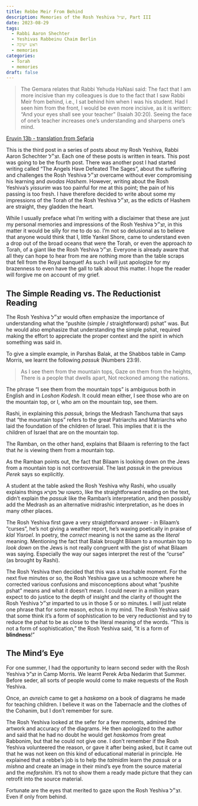 ```yaml
---
title: Rebbe Meir From Behind
description: Memories of the Rosh Yeshiva זצ״ל, Part III
date: 2023-08-29
tags:
  - Rabbi Aaron Shechter
  - Yeshivas Rabbeinu Chaim Berlin
  - ראש ישיבה
  - memories
categories:
  - Torah
  - memories
draft: false
---
```


> The Gemara relates that Rabbi Yehuda HaNasi said: The fact that I am more incisive than my colleagues is due to the fact that I saw Rabbi Meir from behind, i.e., I sat behind him when I was his student. Had I seen him from the front, I would be even more incisive, as it is written: “And your eyes shall see your teacher” (Isaiah 30:20). Seeing the face of one’s teacher increases one’s understanding and sharpens one’s mind.

[Eruvin 13b - translation from Sefaria](https://www.sefaria.org/Eruvin.13b.5)

This is the third post in a series of posts about my Rosh Yeshiva, Rabbi Aaron Schechter זצ״ל. Each one of these posts is written in tears. This post was going to be the fourth post. There was another post I had started writing called “The Angels Have Defeated The Sages”, about the suffering and challenges the Rosh Yeshiva זצ״ל overcame without ever compromising his learning and _avodas Hashem_. However, writing about the Rosh Yeshiva’s _yissurim_ was too painful for me at this point; the pain of his passing is too fresh. I have therefore decided to write about some my impressions of the Torah of the Rosh Yeshiva זצ״ל, as the edicts of Hashem are straight, they gladden the heart.

While I usually preface what I’m writing with a disclaimer that these are just my personal memories and impressions of the Rosh Yeshiva זצ״ל, in this matter it would be silly for me to do so. I’m not so delusional as to believe that anyone would think that I, little Yankel Shore, came to understand even a drop out of the broad oceans that were the Torah, or even the approach _to_ Torah, of a giant like the Rosh Yeshiva זצ״ל. Everyone is already aware that all they can hope to hear from me are nothing more than the table scraps that fell from the Royal banquet! As such I will just apologize for my brazenness to even have the gall to talk about this matter. I hope the reader will forgive me on account of my grief.

## The Simple Reading vs. The Reductionist Reading

The Rosh Yeshiva זצ״ל would often emphasize the importance of understanding what the “pushite (simple / straightforward) pshat” was. But he would also emphasize that understanding the simple pshat, required making the effort to appreciate the proper context and the spirit in which something was said in.

To give a simple example, in Parshas Balak, at the Shabbos table in Camp Morris, we learnt the following _passuk_ (Numbers 23:9).

> As I see them from the mountain tops,
> Gaze on them from the heights,
> There is a people that dwells apart,
> Not reckoned among the nations.

The phrase “I see them from the mountain tops” is ambiguous both in English and in _Loshon_ _Kodesh_. It could mean either, I see those who are on the mountain top, or I, who am on the mountain top, see them.

Rashi, in explaining this _passuk_, brings the Medrash Tanchuma that says that “the mountain tops” refers to the great Patriarchs and Matriarchs who laid the foundation of the children of Israel. This implies that it is the children of Israel that are on the mountain top.

The Ramban, on the other hand, explains that Bilaam is referring to the fact that _he_ is viewing them from a mountain top.

As the Ramban points out, the fact that Bilaam is looking down on the Jews from a mountain top is not controversial. The last _passuk_ in the previous _Perek_ says so explicitly.

A student at the table asked the Rosh Yeshiva why Rashi, who usually explains things כפשוטו של מקרא, like the straightforward reading on the text, didn’t explain the _passuk_ like the Ramban’s interpretation, and then possibly add the Medrash as an alternative midrashic interpretation, as he does in many other places.

The Rosh Yeshiva first gave a very straightforward answer - in Bilaam’s ”curses”, he’s not giving a weather report, he’s waxing poetically in praise of _klal Yisroel_. In poetry, the _correct_ meaning is not the same as the _literal_ meaning. Mentioning the fact that Balak brought Bilaam to a mountain top to _look down_ on the Jews is not really congruent with the gist of what Bilaam was saying. Especially the way our sages interpret the rest of the “curse” (as brought by Rashi).

The Rosh Yeshiva then decided that this was a teachable moment. For the next five minutes or so, the Rosh Yeshiva gave us a schmooze where he corrected various confusions and misconceptions about what “pushite pshat” means and what it doesn’t mean. I could never in a million years expect to do justice to the depth of insight and the clarity of thought the Rosh Yeshiva זצ״ל imparted to us in those 5 or so minutes. I will just relate one phrase that for some reason, echos in my mind. The Rosh Yeshiva said that some think it’s a form of sophistication to be very reductionist and try to reduce the pshat to be as close to the literal meaning of the words. “This is not a form of sophistication,” the Rosh Yeshiva said, “it is a form of **blindness**!”

## The Mind’s Eye

For one summer, I had the opportunity to learn second seder with the Rosh Yeshiva זצ”ל in Camp Morris. We learnt Perek Arba Nedarim that Summer. Before seder, all sorts of people would come to make requests of the Rosh Yeshiva.

Once, an _avreich_ came to get a _haskama_ on a book of diagrams he made for teaching children. I believe it was on the Tabernacle and the clothes of the Cohanim, but I don’t remember for sure.

The Rosh Yeshiva looked at the sefer for a few moments, admired the artwork and accuracy of the diagrams. He then apologized to the author and said that he had no doubt he would get _haskomos_ from great Rabbonim, but that he could not give one. I don’t remember if the Rosh Yeshiva volunteered the reason, or gave it after being asked, but it came out that he was not keen on this kind of educational material in principle. He explained that a rebbe’s job is to help the _talmidim_ learn the _passuk_ or a _mishna_ and create an image in their mind’s eye from the source material and the _mefarshim_. It’s not to show them a ready made picture that they can retrofit into the source material.

Fortunate are the eyes that merited to gaze upon the Rosh Yeshiva זצ״ל. Even if only from behind.
